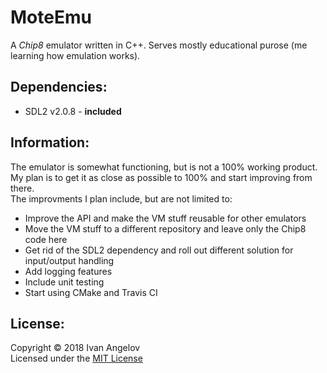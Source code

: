 MoteEmu
=======
A *Chip8* emulator written in C++. Serves mostly educational purose (me learning how emulation works).  

Dependencies:
-------------
* SDL2 v2.0.8 - **included**

Information:
-----------
The emulator is somewhat functioning, but is not a 100% working product. My plan is to get it as close as possible to 100% and start improving from there.  
The improvments I plan include, but are not limited to:
* Improve the API and make the VM stuff reusable for other emulators
* Move the VM stuff to a different repository and leave only the Chip8 code here
* Get rid of the SDL2 dependency and roll out different solution for input/output handling
* Add logging features
* Include unit testing
* Start using CMake and Travis CI

License:
--------
Copyright © 2018 Ivan Angelov  
Licensed under the [MIT License](LICENSE) 